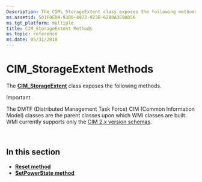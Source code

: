 ```yaml
---
Description: The CIM\_StorageExtent class exposes the following methods.
ms.assetid: 501F0ED4-93D0-4973-923B-6280A3E9AD56
ms.tgt_platform: multiple
title: CIM_StorageExtent Methods
ms.topic: reference
ms.date: 05/31/2018
---
```


# CIM\_StorageExtent Methods

The [**CIM\_StorageExtent**](cim-storageextent.md) class exposes the following methods.

> [!IMPORTANT]
> The DMTF (Distributed Management Task Force) CIM (Common Information Model) classes are the parent classes upon which WMI classes are built. WMI currently supports only the [CIM 2.x version schemas](https://dmtf.org/standards/cim/schemas).

 

## In this section

-   [**Reset method**](reset-method-in-class-cim-storageextent.md)
-   [**SetPowerState method**](setpowerstate-method-in-class-cim-storageextent.md)

 

 



